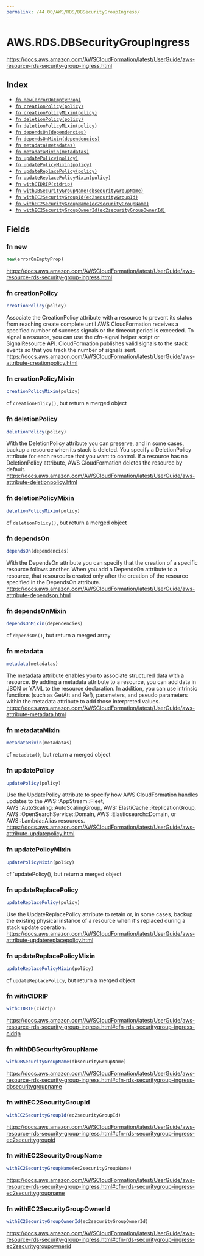 ```yaml
---
permalink: /44.00/AWS/RDS/DBSecurityGroupIngress/
---
```


# AWS.RDS.DBSecurityGroupIngress

https://docs.aws.amazon.com/AWSCloudFormation/latest/UserGuide/aws-resource-rds-security-group-ingress.html

## Index

* [`fn new(errorOnEmptyProp)`](#fn-new)
* [`fn creationPolicy(policy)`](#fn-creationpolicy)
* [`fn creationPolicyMixin(policy)`](#fn-creationpolicymixin)
* [`fn deletionPolicy(policy)`](#fn-deletionpolicy)
* [`fn deletionPolicyMixin(policy)`](#fn-deletionpolicymixin)
* [`fn dependsOn(dependencies)`](#fn-dependson)
* [`fn dependsOnMixin(dependencies)`](#fn-dependsonmixin)
* [`fn metadata(metadatas)`](#fn-metadata)
* [`fn metadataMixin(metadatas)`](#fn-metadatamixin)
* [`fn updatePolicy(policy)`](#fn-updatepolicy)
* [`fn updatePolicyMixin(policy)`](#fn-updatepolicymixin)
* [`fn updateReplacePolicy(policy)`](#fn-updatereplacepolicy)
* [`fn updateReplacePolicyMixin(policy)`](#fn-updatereplacepolicymixin)
* [`fn withCIDRIP(cidrip)`](#fn-withcidrip)
* [`fn withDBSecurityGroupName(dbsecurityGroupName)`](#fn-withdbsecuritygroupname)
* [`fn withEC2SecurityGroupId(ec2securityGroupId)`](#fn-withec2securitygroupid)
* [`fn withEC2SecurityGroupName(ec2securityGroupName)`](#fn-withec2securitygroupname)
* [`fn withEC2SecurityGroupOwnerId(ec2securityGroupOwnerId)`](#fn-withec2securitygroupownerid)

## Fields

### fn new

```ts
new(errorOnEmptyProp)
```

https://docs.aws.amazon.com/AWSCloudFormation/latest/UserGuide/aws-resource-rds-security-group-ingress.html

### fn creationPolicy

```ts
creationPolicy(policy)
```

Associate the CreationPolicy attribute with a resource to prevent its status from reaching create complete until AWS CloudFormation receives a specified number of success signals or the timeout period is exceeded. To signal a resource, you can use the cfn-signal helper script or SignalResource API. CloudFormation publishes valid signals to the stack events so that you track the number of signals sent. 
https://docs.aws.amazon.com/AWSCloudFormation/latest/UserGuide/aws-attribute-creationpolicy.html

### fn creationPolicyMixin

```ts
creationPolicyMixin(policy)
```

cf `creationPolicy()`, but return a merged object

### fn deletionPolicy

```ts
deletionPolicy(policy)
```

With the DeletionPolicy attribute you can preserve, and in some cases, backup a resource when its stack is deleted. You specify a DeletionPolicy attribute for each resource that you want to control. If a resource has no DeletionPolicy attribute, AWS CloudFormation deletes the resource by default. 
https://docs.aws.amazon.com/AWSCloudFormation/latest/UserGuide/aws-attribute-deletionpolicy.html

### fn deletionPolicyMixin

```ts
deletionPolicyMixin(policy)
```

cf `deletionPolicy()`, but return a merged object

### fn dependsOn

```ts
dependsOn(dependencies)
```

With the DependsOn attribute you can specify that the creation of a specific resource follows another. When you add a DependsOn attribute to a resource, that resource is created only after the creation of the resource specified in the DependsOn attribute. 
https://docs.aws.amazon.com/AWSCloudFormation/latest/UserGuide/aws-attribute-dependson.html

### fn dependsOnMixin

```ts
dependsOnMixin(dependencies)
```

cf `dependsOn()`, but return a merged array

### fn metadata

```ts
metadata(metadatas)
```

The metadata attribute enables you to associate structured data with a resource. By adding a metadata attribute to a resource, you can add data in JSON or YAML to the resource declaration. In addition, you can use intrinsic functions (such as GetAtt and Ref), parameters, and pseudo parameters within the metadata attribute to add those interpreted values. 
https://docs.aws.amazon.com/AWSCloudFormation/latest/UserGuide/aws-attribute-metadata.html

### fn metadataMixin

```ts
metadataMixin(metadatas)
```

cf `metadata()`, but return a merged object

### fn updatePolicy

```ts
updatePolicy(policy)
```

Use the UpdatePolicy attribute to specify how AWS CloudFormation handles updates to the AWS::AppStream::Fleet, AWS::AutoScaling::AutoScalingGroup, AWS::ElastiCache::ReplicationGroup, AWS::OpenSearchService::Domain, AWS::Elasticsearch::Domain, or AWS::Lambda::Alias resources. 
https://docs.aws.amazon.com/AWSCloudFormation/latest/UserGuide/aws-attribute-updatepolicy.html

### fn updatePolicyMixin

```ts
updatePolicyMixin(policy)
```

cf `updatePolicy(), but return a merged object

### fn updateReplacePolicy

```ts
updateReplacePolicy(policy)
```

Use the UpdateReplacePolicy attribute to retain or, in some cases, backup the existing physical instance of a resource when it's replaced during a stack update operation. 
https://docs.aws.amazon.com/AWSCloudFormation/latest/UserGuide/aws-attribute-updatereplacepolicy.html

### fn updateReplacePolicyMixin

```ts
updateReplacePolicyMixin(policy)
```

cf `updateReplacePolicy`, but return a merged object

### fn withCIDRIP

```ts
withCIDRIP(cidrip)
```

https://docs.aws.amazon.com/AWSCloudFormation/latest/UserGuide/aws-resource-rds-security-group-ingress.html#cfn-rds-securitygroup-ingress-cidrip

### fn withDBSecurityGroupName

```ts
withDBSecurityGroupName(dbsecurityGroupName)
```

https://docs.aws.amazon.com/AWSCloudFormation/latest/UserGuide/aws-resource-rds-security-group-ingress.html#cfn-rds-securitygroup-ingress-dbsecuritygroupname

### fn withEC2SecurityGroupId

```ts
withEC2SecurityGroupId(ec2securityGroupId)
```

https://docs.aws.amazon.com/AWSCloudFormation/latest/UserGuide/aws-resource-rds-security-group-ingress.html#cfn-rds-securitygroup-ingress-ec2securitygroupid

### fn withEC2SecurityGroupName

```ts
withEC2SecurityGroupName(ec2securityGroupName)
```

https://docs.aws.amazon.com/AWSCloudFormation/latest/UserGuide/aws-resource-rds-security-group-ingress.html#cfn-rds-securitygroup-ingress-ec2securitygroupname

### fn withEC2SecurityGroupOwnerId

```ts
withEC2SecurityGroupOwnerId(ec2securityGroupOwnerId)
```

https://docs.aws.amazon.com/AWSCloudFormation/latest/UserGuide/aws-resource-rds-security-group-ingress.html#cfn-rds-securitygroup-ingress-ec2securitygroupownerid